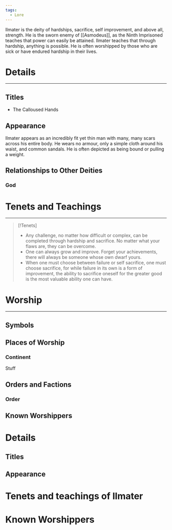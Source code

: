 ```yaml
---
tags:
  - Lore
---
```

Ilmater is the deity of hardships, sacrifice, self improvement, and above all, strength. He is the sworn enemy of [[Asmodeus]], as the Ninth Imprisoned teaches that power can easily be attained. Ilmater teaches that through hardship, anything is possible. He is often worshipped by those who are sick or have endured hardship in their lives.
# Details
---
## Titles
- The Calloused Hands
## Appearance
Ilmater appears as an incredibly fit yet thin man with many, many scars across his entire body. He wears no armour, only a simple cloth around his waist, and common sandals. He is often depicted as being bound or pulling a weight.
## Relationships to Other Deities
### God
# Tenets and Teachings
---
>[!Tenets]
> - Any challenge, no matter how difficult or complex, can be completed through hardship and sacrifice. No matter what your flaws are, they can be overcome.
>- One can always grow and improve. Forget your achievements, there will always be someone whose own dwarf yours.
>- When one must choose between failure or self sacrifice, one must choose sacrifice, for while failure in its own is a form of improvement, the ability to sacrifice oneself for the greater good is the most valuable ability one can have.
# Worship
---
## Symbols

## Places of Worship
### Continent
Stuff
## Orders and Factions
### Order

## Known Worshippers


# Details
## Titles

## Appearance

# Tenets and teachings of Ilmater
>
# Known Worshippers